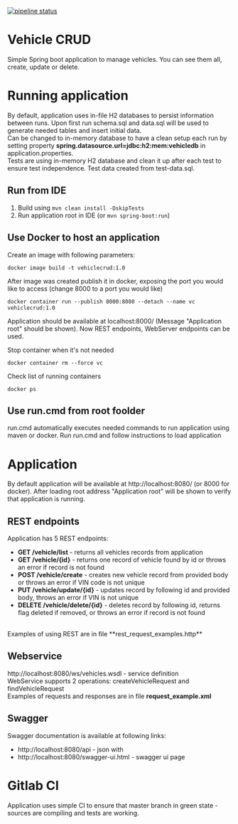 [![pipeline status](https://gitlab.com/Sandark/vehicle-crud/badges/master/pipeline.svg)](https://gitlab.com/Sandark/vehicle-crud/-/commits/master)

# Vehicle CRUD
Simple Spring boot application to manage vehicles. You can see them all, create, update or delete.
# Running application
By default, application uses in-file H2 databases to persist information between runs. Upon first run schema.sql and data.sql will be used to generate needed tables and insert initial data.<br>
Can be changed to in-memory database to have a clean setup each run by setting property **spring.datasource.url=jdbc:h2:mem:vehicledb** in application.properties.<br>
Tests are using in-memory H2 database and clean it up after each test to ensure test independence. Test data created from test-data.sql.
## Run from IDE
1.  Build using `mvn clean install -DskipTests`
2.  Run application root in IDE (or `mvn spring-boot:run`)

## Use Docker to host an application

Create an image with following parameters:<br>

```
docker image build -t vehiclecrud:1.0
```
<p>
After image was created publish it in docker, exposing the port you would like to access (change 8000 to a port you would like)<br>

```
docker container run --publish 8000:8080 --detach --name vc vehiclecrud:1.0
```
<p>
Application should be available at localhost:8000/ (Message "Application root" should be shown). Now REST endpoints, WebServer endpoints can be used. 
<p>
Stop container when it's not needed<br>

```
docker container rm --force vc
```
<p>
Check list of running containers<br>

```
docker ps
```

## Use run.cmd from root foolder
run.cmd automatically executes needed commands to run application using maven or docker. Run run.cmd and follow instructions to load application

# Application
By default application will be available at http://localhost:8080/ (or 8000 for docker). 
After loading root address "Application root" will be shown to verify that application is running.

## REST endpoints
Application has 5 REST endpoints:
*  **GET /vehicle/list** - returns all vehicles records from application
*  **GET /vehicle/{id}** - returns one record of vehicle found by id or throws an error if record is not found
*  **POST /vehicle/create** - creates new vehicle record from provided body or throws an error if VIN code is not unique
*  **PUT /vehicle/update/{id}** - updates record by following id and provided body, throws an error if VIN is not unique
*  **DELETE /vehicle/delete/{id}** - deletes record by following id, returns flag deleted if removed, or throws an error if record is not found
<br>
Examples of using REST are in file **rest_request_examples.http**

## Webservice
http://localhost:8080/ws/vehicles.wsdl - service definition<br>
WebService supports 2 operations: createVehicleRequest and findVehicleRequest<br>
Examples of requests and responses are in file **request_example.xml**

## Swagger
Swagger documentation is available at following links:
* http://localhost:8080/api - json with 
* http://localhost:8080/swagger-ui.html - swagger ui page

# Gitlab CI
Application uses simple CI to ensure that master branch in green state - sources are compiling and tests are working.